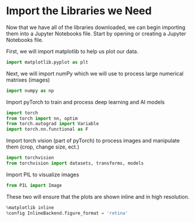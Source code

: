 # Import the Libraries we Need

Now that we have all of the libraries downloaded, we can begin importing them into a Jupyter Notebooks file. Start by opening or creating a Jupyter Notebooks file.

First, we will import matplotlib to help us plot our data.

```python
import matplotlib.pyplot as plt
```

Next, we will import numPy which we will use to process large numerical matrixes (images)

```python
import numpy as np
```

Import pyTorch to train and process deep learning and AI models

```python
import torch
from torch import nn, optim
from torch.autograd import Variable
import torch.nn.functional as F
```

Import torch vision (part of pyTorch) to process images and manipulate them (crop, change size, ect.)

```python
import torchvision
from torchvision import datasets, transforms, models
```

Import PIL to visualize images

```python
from PIL import Image
```

These two will ensure that the plots are shown inline and in high resolution.

```python
%matplotlib inline
%config InlineBackend.figure_format = 'retina'
```
